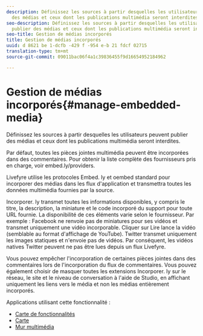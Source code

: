 ```yaml
---
description: Définissez les sources à partir desquelles les utilisateurs peuvent publier
  des médias et ceux dont les publications multimédia seront interdites.
seo-description: Définissez les sources à partir desquelles les utilisateurs peuvent
  publier des médias et ceux dont les publications multimédia seront interdites.
seo-title: Gestion de médias incorporés
title: Gestion de médias incorporés
uuid: d 8621 be 1-dcfb -429 f -954 e-b 21 fdcf 02715
translation-type: tm+mt
source-git-commit: 09011bac06f4a1c39836455f9d16654952184962

---
```



# Gestion de médias incorporés{#manage-embedded-media}

Définissez les sources à partir desquelles les utilisateurs peuvent publier des médias et ceux dont les publications multimédia seront interdites.

Par défaut, toutes les pièces jointes multimédia peuvent être incorporées dans des commentaires. Pour obtenir la liste complète des fournisseurs pris en charge, voir embed.ly/providers.

Livefyre utilise les protocoles Embed. ly et oembed standard pour incorporer des médias dans les flux d'application et transmettra toutes les données multimédia fournies par la source.

Incorporer. ly transmet toutes les informations disponibles, y compris le titre, la description, la miniature et le code incorporé du support pour toute URL fournie. La disponibilité de ces éléments varie selon le fournisseur. Par exemple : Facebook ne renvoie pas de miniatures pour ses vidéos et transmet uniquement une vidéo incorporable. Cliquer sur Lire lance la vidéo (semblable au format d'affichage de YouTube). Twitter transmet uniquement les images statiques et n'envoie pas de vidéos. Par conséquent, les vidéos natives Twitter peuvent ne pas être lues depuis un flux Livefyre.

Vous pouvez empêcher l'incorporation de certaines pièces jointes dans des commentaires lors de l'incorporation du flux de commentaires. Vous pouvez également choisir de masquer toutes les extensions Incorporer. ly sur le réseau, le site et le niveau de conversation à l'aide de Studio, en affichant uniquement les liens vers le média et non les médias entièrement incorporés.

Applications utilisant cette fonctionnalité :

* [Carte de fonctionnalités](/help/using/c-about-apps/c-feature-card-app/c-feature-card-app.md#c_feature_card_app)
* [Carte](/help/using/c-about-apps/c-map-app/c-map-app.md#c_map_app)
* [Mur multimédia](/help/using/c-about-apps/c-media-wall-app/c-media-wall-app.md#c_media_wall_app)

